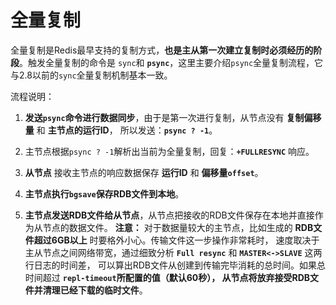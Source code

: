 全量复制
==============================================================
全量复制是Redis最早支持的复制方式，**也是主从第一次建立复制时必须经历的阶段**。触发全量复制的命令是
`sync`和 **`psync`**，这里主要介绍`psync`全量复制流程，它与2.8以前的`sync`全量复制机制基本一致。

流程说明：

1. **发送`psync`命令进行数据同步**，由于是第一次进行复制，从节点没有 **复制偏移量** 和 **主节点的运行ID**，
所以发送：**`psync ? -1`**。

2. 主节点根据`psync ? -1`解析出当前为全量复制，回复：**`+FULLRESYNC`** 响应。

3. **从节点** 接收主节点的响应数据保存 **运行ID** 和 **偏移量`offset`**。

4. **主节点执行`bgsave`保存RDB文件到本地**。

5. **主节点发送RDB文件给从节点**，从节点把接收的RDB文件保存在本地并直接作为从节点的数据文件。
   **注意：** 对于数据量较大的主节点，比如生成的 **RDB文件超过6GB以上** 时要格外小心。传输文件这一步操作非常耗时，
   速度取决于主从节点之间网络带宽，通过细致分析 **`Full resync`** 和 **`MASTER<->SLAVE`** 这两行日志的时间差，
   可以算出RDB文件从创建到传输完毕消耗的总时间。如果总时间超过 **`repl-timeout`所配置的值（默认60秒），
   从节点将放弃接受RDB文件并清理已经下载的临时文件**。
   
